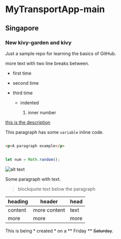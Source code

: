 # MyTransportApp-main

## Singapore

### New kivy-garden and kivy

Just a sample repo for learning the basics of GitHub.

more text with two line breaks between.

- first time

- second time

- third time

  - indented

    1. inner number

    

[this is the description](http://www.github.com)

This paragraph has some `variable` inline code.

```html

<p>A paragraph example</p>

```

```javascript

let num = Math.random();

```

![alt text](http://picsum.photos/600/400)

Some paragraph with text.

> blockquote text below the paragraph

| heading | header | head |
| --- | --- | --- |
| content | more content | text |
| more | more | more |





This is being * created * on a ** Friday ** ~~Saturday~~.






